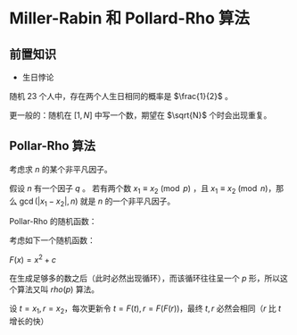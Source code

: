 # Miller-Rabin 和 Pollard-Rho 算法

## 前置知识

- 生日悖论

随机 $23$ 个人中，存在两个人生日相同的概率是 $\frac{1}{2}$ 。

更一般的：随机在 $[1, N]$ 中写一个数，期望在 $\sqrt{N}$ 个时会出现重复。

## Pollar-Rho 算法

考虑求 $n$ 的某个非平凡因子。

假设 $n$ 有一个因子 $q$ 。
若有两个数 $x_1\equiv x_2\pmod p$ ，且 $x_1\equiv x_2\pmod n$，那么 $\gcd(|x_1 - x_2|, n)$ 就是 $n$ 的一个非平凡因子。

Pollar-Rho 的随机函数：

考虑如下一个随机函数：

$F(x) = x^2+c$

在生成足够多的数之后（此时必然出现循环），而该循环往往呈一个 $p$ 形，所以这个算法又叫 $rho(p)$ 算法。

设 $t=x_1, r=x_2$，每次更新令 $t=F(t),r=F(F(r))$，最终 $t,r$ 必然会相同（$r$ 比 $t$ 增长的快）